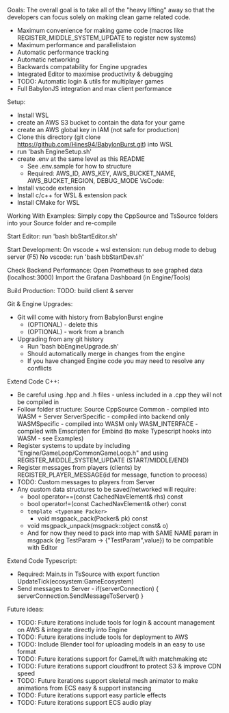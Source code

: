 Goals:
The overall goal is to take all of the "heavy lifting" away so that the developers can focus solely on making clean game related code.
- Maximum convenience for making game code (macros like REGISTER_MIDDLE_SYSTEM_UPDATE to register new systems)
- Maximum performance and parallelistaion
- Automatic performance tracking
- Automatic networking
- Backwards compatability for Engine upgrades
- Integrated Editor to maximise productivity & debugging
- TODO: Automatic login & utils for multiplayer games
- Full BabylonJS integration and max client performance

Setup:
- Install WSL
- create an AWS S3 bucket to contain the data for your game
- create an AWS global key in IAM (not safe for production)
- Clone this directory (git clone https://github.com/Hines94/BabylonBurst.git) into WSL
- run 'bash EngineSetup.sh'
- create .env at the same level as this README
    - See .env.sample for how to structure
    - Required: AWS_ID, AWS_KEY, AWS_BUCKET_NAME, AWS_BUCKET_REGION, DEBUG_MODE
VsCode:
- Install vscode extension
- Install c/c++ for WSL & extension pack
- Install CMake for WSL

Working With Examples:
Simply copy the CppSource and TsSource folders into your Source folder and re-compile

Start Editor:
run 'bash bbStartEditor.sh'

Start Development:
On vscode + wsl extension:
run debug mode to debug server (F5)
No vscode:
run 'bash bbStartDev.sh'

Check Backend Performance:
Open Prometheus to see graphed data (localhost:3000)
Import the Grafana Dashboard (in Engine/Tools)

Build Production:
TODO: build client & server

Git & Engine Upgrades:
- Git will come with history from BabylonBurst engine
    - (OPTIONAL) - delete this
    - (OPTIONAL) - work from a branch
- Upgrading from any git history
    - Run 'bash bbEngineUpgrade.sh' 
    - Should automatically merge in changes from the engine
    - If you have changed Engine code you may need to resolve any conflicts

Extend Code C++:
- Be careful using .hpp and .h files - unless included in a .cpp they will not be compiled in
- Follow folder structure:
    Source
        CppSource
            Common - compiled into WASM + Server
            ServerSpecific - compiled into backend only
            WASMSpecific - compiled into WASM only
                WASM_INTERFACE - compiled with Emscripten for Embind (to make Typescript hooks into WASM - see Examples)
- Register systems to update by including "Engine/GameLoop/CommonGameLoop.h" and using REGISTER_MIDDLE_SYSTEM_UPDATE (START/MIDDLE/END)
- Register messages from players (clients) by REGISTER_PLAYER_MESSAGE(id for message, function to process)
- TODO: Custom messages to players from Server
- Any custom data structures to be saved/networked will require:
    - bool operator==(const CachedNavElement& rhs) const
    - bool operator!=(const CachedNavElement& other) const 
    - `template <typename Packer>`
        - void msgpack_pack(Packer& pk) const 
    - void msgpack_unpack(msgpack::object const& o)
    - And for now they need to pack into map with SAME NAME param in msgpack (eg TestParam -> {"TestParam",value}) to be compatible with Editor

Extend Code Typescript:
- Required: Main.ts in TsSource with export function UpdateTick(ecosystem:GameEcosystem) 
- Send messages to Server - if(serverConnection) { serverConnection.SendMessageToServer() }

Future ideas:
- TODO: Future iterations include tools for login & account management on AWS & integrate directly into Engine
- TODO: Future iterations include tools for deployment to AWS
- TODO: Include Blender tool for uploading models in an easy to use format
- TODO: Future iterations support for GameLift with matchmaking etc
- TODO: Future iterations support cloudfront to protect S3 & improve CDN speed
- TODO: Future iterations support skeletal mesh animator to make animations from ECS easy & support instancing 
- TODO: Future iterations support easy particle effects
- TODO: Future iterations support ECS audio play